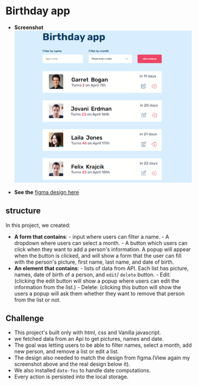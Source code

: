 # Birthday app
- **Screenshot**
    ![This is a screenshot of my solution of birthday app](./images/birthday-app.png)

- **See the** [figma design here](https://www.figma.com/file/bb1Mie5R3mUhR77PtGG8bJ/Birthday-App?node-id=7%3A72)

## structure
In this project, we created:
- **A form that contains**:
        -  input where users can filter a name.
        -  A dropdown where users can select a month.
        -  A button which users can click when they want to add a person's information. A popup will  appear when the button is clicked, and will show a form that the user can fill with the person's picture, first name, last name, and date of birth.  
- **An element that contains**:
        -  lists of data from API. Each list has picture, names, date of birth of a person, and `edit`/ `delete` button.
            - Edit: (clicking the edit button will show a popup where users can edit the information from the list.)
            - Delete: (clicking this button will show the users a popup will ask them whether they want to remove that person from the list or not.

## Challenge
- This project's built only with html, css and Vanilla javascript. 
- we fetched data from an Api to get pictures, names and date.
- The goal was letting users to be able to filter names, select a month, add new person, and remove a list or edit a list.
- The design also needed to match the design from figma.(View again my screenshot above and the real design below it).
- We also installed `date-fns` to handle date computations.
- Every action is persisted into the local storage.


